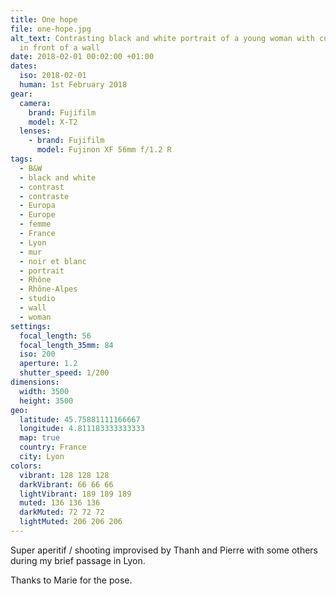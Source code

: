 ```yaml
---
title: One hope
file: one-hope.jpg
alt_text: Contrasting black and white portrait of a young woman with curly hair,
  in front of a wall
date: 2018-02-01 00:02:00 +01:00
dates:
  iso: 2018-02-01
  human: 1st February 2018
gear:
  camera:
    brand: Fujifilm
    model: X-T2
  lenses:
    - brand: Fujifilm
      model: Fujinon XF 56mm f/1.2 R
tags:
  - B&W
  - black and white
  - contrast
  - contraste
  - Europa
  - Europe
  - femme
  - France
  - Lyon
  - mur
  - noir et blanc
  - portrait
  - Rhône
  - Rhône-Alpes
  - studio
  - wall
  - woman
settings:
  focal_length: 56
  focal_length_35mm: 84
  iso: 200
  aperture: 1.2
  shutter_speed: 1/200
dimensions:
  width: 3500
  height: 3500
geo:
  latitude: 45.75881111166667
  longitude: 4.811183333333333
  map: true
  country: France
  city: Lyon
colors:
  vibrant: 128 128 128
  darkVibrant: 66 66 66
  lightVibrant: 189 189 189
  muted: 136 136 136
  darkMuted: 72 72 72
  lightMuted: 206 206 206
---
```


Super aperitif / shooting improvised by Thanh and Pierre with some others during my brief passage in Lyon.

Thanks to Marie for the pose.

